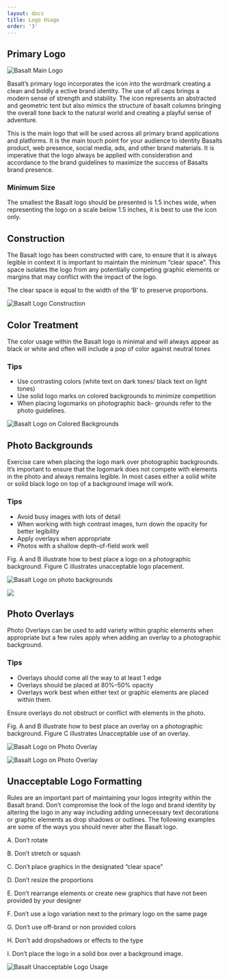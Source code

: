 ```yaml
---
layout: docs
title: Logo Usage
order: '3'
---
```

## Primary Logo

![Basalt Main Logo](/uploads/basalt_master_main.png)

Basalt’s primary logo incorporates the icon into the wordmark creating a clean and boldly a ective brand identity. The use of all caps brings a modern sense of strength and stability. The icon represents an abstracted and geometric tent but also mimics the structure of basalt columns bringing the overall tone back to the natural world and creating a playful sense of adventure.

This is the main logo that will be used across all primary brand applications and platforms. It is the main touch point for your audience to identity Basalts product, web presence, social media, ads, and other brand materials. It is imperative that the logo always be applied with consideration and accordance to the brand guidelines to maximize the success of Basalts brand presence.

### Minimum Size

The smallest the Basalt logo should be presented is 1.5 inches wide, when representing the logo on a scale below 1.5 inches, it is best to use the icon only.

## Construction

The Basalt logo has been constructed with care, to ensure that it is always legible in context it is important to maintain the minimum “clear space”. This space isolates the logo from any potentially competing graphic elements or margins that may conflict with the impact of the logo.

The clear space is equal to the width of the ‘B’ to preserve proportions.

![Basalt Logo Construction](/uploads/logo-construction.png)

## Color Treatment

The color usage within the Basalt logo is minimal and will always appear as black or white and often will include a pop of color against neutral tones

### Tips

* Use contrasting colors (white text on dark tones/ black text on light tones)
* Use solid logo marks on colored backgrounds to minimize competition
* When placing logomarks on photographic back- grounds refer to the photo guidelines.

![Basalt Logo on Colored Backgrounds](/uploads/logo-on-color-bgs.png)

## Photo Backgrounds

Exercise care when placing the logo mark over photographic backgrounds. It’s important to ensure that the logomark does not compete with elements in the photo and always remains legible. In most cases either a solid white or solid black logo on top of a background image will work.

### Tips

* Avoid busy images with lots of detail
* When working with high contrast images, turn down the opacity for better legibility
* Apply overlays when appropriate
* Photos with a shallow depth-of-field work well

Fig. A and B illustrate how to best place a logo on a photographic background. Figure C illustrates unacceptable logo placement.

![Basalt Logo on photo backgrounds](/uploads/logo-on-photo-bg.png)

![](/uploads/logo-on-photo-bg2.png)

## Photo Overlays

Photo Overlays can be used to add variety within graphic elements when appropriate but a few rules apply when adding an overlay to a photographic background.

### Tips

* Overlays should come all the way to at least 1 edge
* Overlays should be placed at 80%–50% opacity
* Overlays work best when either text or graphic elements are placed within them.

Ensure overlays do not obstruct or conflict with elements in the photo.

Fig. A and B illustrate how to best place an overlay on a photographic background. Figure C illustrates Unacceptable use of an overlay.

![Basalt Logo on Photo Overlay](/uploads/logo-on-photo-overlay.png)

![Basalt Logo on Photo Overlay](/uploads/logo-on-photo-overlay2.png)



## Unacceptable Logo Formatting

Rules are an important part of maintaining your logos integrity within the Basalt brand. Don’t compromise the look of the logo and brand identity by altering the logo in any way including adding unnecessary text decorations or graphic elements as drop shadows or outlines. The following examples are some of the ways you should never alter the Basalt logo.

A. Don’t rotate

B. Don’t stretch or squash

C. Don’t place graphics in the designated “clear space”

D. Don’t resize the proportions

E. Don’t rearrange elements or create new graphics that have not been provided by your designer

F. Don’t use a logo variation next to the primary logo on the same page

G. Don’t use off-brand or non provided colors

H. Don’t add dropshadows or effects to the type

I. Don’t place the logo in a solid box over a background image.

![Basalt Unacceptable Logo Usage](/uploads/logo-unacceptable-formats.png)
